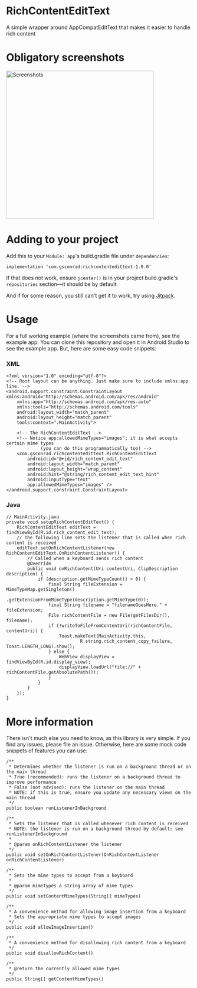 # RichContentEditText
A simple wrapper around AppCompatEditText that makes it easier to handle rich content

# Obligatory screenshots
<img height="400" alt="Screenshots" src="https://raw.githubusercontent.com/GregoryConrad/RichContentEditText/master/screenshots.png">

# Adding to your project
Add this to your `Module: app`'s build.gradle file under `dependencies`:

`implementation 'com.gsconrad:richcontentedittext:1.0.0'`

If that does not work, ensure `jcenter()` is in your project build.gradle's `repositories` section—it should be by default.

And if for some reason, you still can't get it to work, try using [Jitpack](https://jitpack.io/#gregoryconrad/richcontentedittext/v1.0.0).

# Usage
For a full working example (where the screenshots came from), see the example app. You can clone this repository and open it in Android Studio to see the example app. But, here are some easy code snippets:

### XML
```
<?xml version="1.0" encoding="utf-8"?>
<!-- Root layout can be anything. Just make sure to include xmlns:app line. -->
<android.support.constraint.ConstraintLayout xmlns:android="http://schemas.android.com/apk/res/android"
    xmlns:app="http://schemas.android.com/apk/res-auto"
    xmlns:tools="http://schemas.android.com/tools"
    android:layout_width="match_parent"
    android:layout_height="match_parent"
    tools:context=".MainActivity">

    <!-- The RichContentEditText -->
    <!-- Notice app:allowedMimeTypes="images"; it is what accepts certain mime types
             (you can do this programmatically too) -->
    <com.gsconrad.richcontentedittext.RichContentEditText
        android:id="@+id/rich_content_edit_text"
        android:layout_width="match_parent"
        android:layout_height="wrap_content"
        android:hint="@string/rich_content_edit_text_hint"
        android:inputType="text"
        app:allowedMimeTypes="images" />
</android.support.constraint.ConstraintLayout>
```
### Java
```
// MainActivity.java
private void setupRichContentEditText() {
    RichContentEditText editText = findViewById(R.id.rich_content_edit_text);
    // The following line sets the listener that is called when rich content is received
    editText.setOnRichContentListener(new RichContentEditText.OnRichContentListener() {
        // Called when a keyboard sends rich content
        @Override
        public void onRichContent(Uri contentUri, ClipDescription description) {
            if (description.getMimeTypeCount() > 0) {
                final String fileExtension = MimeTypeMap.getSingleton()
                        .getExtensionFromMimeType(description.getMimeType(0));
                final String filename = "filenameGoesHere." + fileExtension;
                File richContentFile = new File(getFilesDir(), filename);
                if (!writeToFileFromContentUri(richContentFile, contentUri)) {
                    Toast.makeText(MainActivity.this,
                            R.string.rich_content_copy_failure, Toast.LENGTH_LONG).show();
                } else {
                    WebView displayView = findViewById(R.id.display_view);
                    displayView.loadUrl("file://" + richContentFile.getAbsolutePath());
                }
            }
        }
    });
}
```

# More information
There isn't much else you need to know, as this library is very simple. If you find any issues, please file an issue. Otherwise, here are some mock code snippets of features you can use:
```
/**
 * Determines whether the listener is run on a background thread or on the main thread
 * True (recommended): runs the listener on a background thread to improve performance
 * False (not advised): runs the listener on the main thread
 * NOTE: if this is true, ensure you update any necessary views on the main thread
 */
public boolean runListenerInBackground

/**
 * Sets the listener that is called whenever rich content is received
 * NOTE: the listener is run on a background thread by default; see runListenerInBackground
 *
 * @param onRichContentListener the listener
 */
public void setOnRichContentListener(OnRichContentListener onRichContentListener)

/**
 * Sets the mime types to accept from a keyboard
 *
 * @param mimeTypes a string array of mime types
 */
public void setContentMimeTypes(String[] mimeTypes)

/**
 * A convenience method for allowing image insertion from a keyboard
 * Sets the appropriate mime types to accept images
 */
public void allowImageInsertion()

/**
 * A convenience method for disallowing rich content from a keyboard
 */
public void disallowRichContent()

/**
 * @return the currently allowed mime types
 */
public String[] getContentMimeTypes()
```
